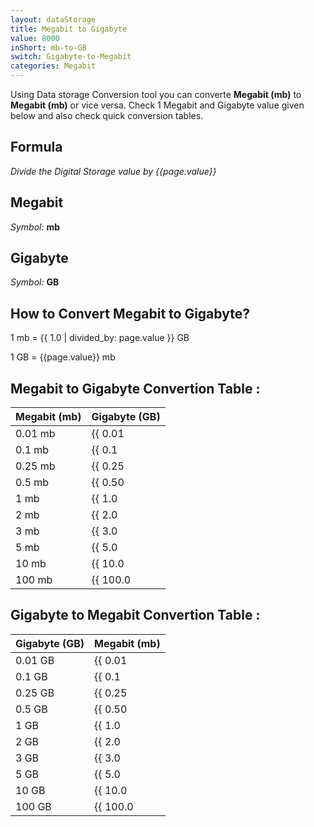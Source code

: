 ```yaml
---
layout: dataStorage
title: Megabit to Gigabyte
value: 8000
inShort: mb-to-GB
switch: Gigabyte-to-Megabit
categories: Megabit
---
```


Using Data storage Conversion tool you can converte **Megabit (mb)** to **Megabit (mb)** or vice versa. Check 1 Megabit and Gigabyte value given below and also check quick conversion tables.

## Formula
*Divide the Digital Storage value by {{page.value}}*

## Megabit
*Symbol:* **mb**

## Gigabyte
*Symbol:* **GB**

## How to Convert Megabit to Gigabyte?

1 mb = {{ 1.0 | divided_by: page.value }} GB

1 GB = {{page.value}} mb


## Megabit to Gigabyte Convertion Table :

| Megabit (mb) | Gigabyte (GB) |
| ---- | ---- |
| 0.01 mb | {{ 0.01 | divided_by: page.value | round: 12 }} GB |
| 0.1 mb | {{ 0.1 | divided_by: page.value | round: 12 }} GB |
| 0.25 mb | {{ 0.25 | divided_by: page.value | round: 12 }} GB |
| 0.5 mb | {{ 0.50 | divided_by: page.value | round: 12 }} GB |
| 1 mb | {{ 1.0 | divided_by: page.value | round: 12 }} GB |
| 2 mb | {{ 2.0 | divided_by: page.value | round: 12 }} GB |
| 3 mb | {{ 3.0 | divided_by: page.value | round: 12 }} GB |
| 5 mb | {{ 5.0 | divided_by: page.value | round: 12 }} GB |
| 10 mb | {{ 10.0 | divided_by: page.value | round: 12 }} GB |
| 100 mb | {{ 100.0 | divided_by: page.value | round: 12 }} GB |

## Gigabyte to Megabit Convertion Table :

| Gigabyte (GB) | Megabit (mb) |
| ---- | ---- |
| 0.01 GB | {{ 0.01 | times: page.value | round: 12 }} mb |
| 0.1 GB | {{ 0.1 | times: page.value | round: 12 }} mb |
| 0.25 GB | {{ 0.25 | times: page.value | round: 12 }} mb |
| 0.5 GB | {{ 0.50 | times: page.value | round: 12 }} mb |
| 1 GB | {{ 1.0 | times: page.value | round: 12 }} mb |
| 2 GB | {{ 2.0 | times: page.value | round: 12 }} mb |
| 3 GB | {{ 3.0 | times: page.value | round: 12 }} mb |
| 5 GB | {{ 5.0 | times: page.value | round: 12 }} mb |
| 10 GB | {{ 10.0 | times: page.value | round: 12 }} mb |
| 100 GB | {{ 100.0 | times: page.value | round: 12 }} mb |


<script>
document.getElementById('selectInput')[6].selected = true
document.getElementById('selectOutput')[12].selected = true
</script>
